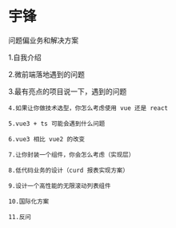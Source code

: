 # 宇锋

问题偏业务和解决方案

1.自我介绍

2.微前端落地遇到的问题

3.最有亮点的项目说一下，遇到的问题

    4.如果让你做技术选型，你怎么考虑使用 vue 还是 react

    5.vue3 + ts 可能会遇到什么问题

    6.vue3 相比 vue2 的改变

    7.让你封装一个组件，你会怎么考虑（实现层）

    8.低代码业务的设计（curd 报表实现方案）

    9.设计一个高性能的无限滚动列表组件

    10.国际化方案

    11.反问
